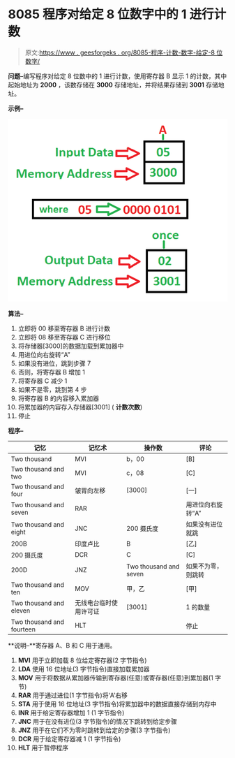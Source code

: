 # 8085 程序对给定 8 位数字中的 1 进行计数

> 原文:[https://www . geesforgeks . org/8085-程序-计数-数字-给定-8 位数字/](https://www.geeksforgeeks.org/8085-program-count-number-given-8-bit-number/)

**问题**–编写程序对给定 8 位数中的 1 进行计数，使用寄存器 B 显示 1 的计数，其中起始地址为 **2000** ，该数存储在 **3000** 存储地址，并将结果存储到 **3001** 存储地址。

**示例–**

![](img/85d8958d7d01a6d68424ae78e6ea4ca7.png)

**算法–**

1.  立即将 00 移至寄存器 B 进行计数
2.  立即将 08 移至寄存器 C 进行移位
3.  将存储器[3000]的数据加载到累加器中
4.  用进位向右旋转“A”
5.  如果没有进位，跳到步骤 7
6.  否则，将寄存器 B 增加 1
7.  将寄存器 C 减少 1
8.  如果不是零，跳到第 4 步
9.  将寄存器 B 的内容移入累加器
10.  将累加器的内容存入存储器[3001] ( **计数次数**)
11.  停止

**程序–**

| 记忆 | 记忆术 | 操作数 | 评论 |
| --- | --- | --- | --- |
| Two thousand | MVI | b，00 | [B] |
| Two thousand and two | MVI | c，08 | [C] |
| Two thousand and four | 皱胃向左移 | [3000] | [一] |
| Two thousand and seven | RAR |  | 用进位向右旋转“A” |
| Two thousand and eight | JNC | 200 摄氏度 | 如果没有进位就跳 |
| 200B | 印度卢比 | B | [乙] |
| 200 摄氏度 | DCR | C | [C] |
| 200D | JNZ | Two thousand and seven | 如果不为零，则跳转 |
| Two thousand and ten | MOV | 甲，乙 | [甲] |
| Two thousand and eleven | 无线电台临时使用许可证 | [3001] | 1 的数量 |
| Two thousand and fourteen | HLT |  | 停止 |

**说明–**寄存器 A、B 和 C 用于通用。

1.  **MVI** 用于立即加载 8 位给定寄存器(2 字节指令)
2.  **LDA** 使用 16 位地址(3 字节指令)直接加载累加器
3.  **MOV** 用于将数据从累加器传输到寄存器(任意)或寄存器(任意)到累加器(1 字节)
4.  **RAR** 用于通过进位(1 字节指令)将‘A’右移
5.  **STA** 用于使用 16 位地址(3 字节指令)将累加器中的数据直接存储到内存中
6.  **INR** 用于给定寄存器增加 1 (1 字节指令)
7.  **JNC** 用于在没有进位(3 字节指令)的情况下跳转到给定步骤
8.  **JNZ** 用于在它们不为零时跳转到给定的步骤(3 字节指令)
9.  **DCR** 用于给定寄存器减 1 (1 字节指令)
10.  **HLT** 用于暂停程序